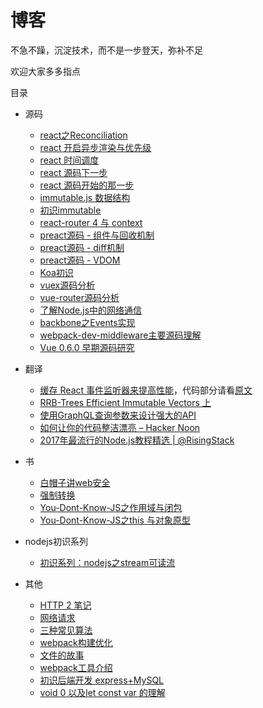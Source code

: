 # 博客
不急不躁，沉淀技术，而不是一步登天，弥补不足

欢迎大家多多指点

目录

* 源码
    * [react之Reconciliation](https://github.com/funfish/blog/issues/32)
    * [react 开启异步渲染与优先级](https://github.com/funfish/blog/issues/31)
    * [react 时间调度](https://github.com/funfish/blog/issues/30)
    * [react 源码下一步](https://github.com/funfish/blog/issues/29)
    * [react 源码开始的那一步](https://github.com/funfish/blog/issues/28)
    * [immutable.js 数据结构](https://github.com/funfish/blog/issues/24)
    * [初识immutable](https://github.com/funfish/blog/issues/23)
    * [react-router 4 与 context](https://github.com/funfish/blog/issues/22)
    * [preact源码 - 组件与回收机制](https://github.com/funfish/blog/issues/21)
    * [preact源码 - diff机制](https://github.com/funfish/blog/issues/20)
    * [preact源码 - VDOM](https://github.com/funfish/blog/issues/19)
    * [Koa初识](https://github.com/funfish/blog/issues/12)
    * [vuex源码分析](https://github.com/funfish/blog/issues/9)
    * [vue-router源码分析](https://github.com/funfish/blog/issues/8)
    * [了解Node.js中的网络通信](https://github.com/funfish/blog/issues/7)
    * [backbone之Events实现](https://github.com/funfish/blog/issues/4)
    * [webpack-dev-middleware主要源码理解](https://github.com/funfish/blog/issues/2)
    * [Vue 0.6.0 早期源码研究](https://github.com/funfish/blog/issues/1)

* 翻译
    * [缓存 React 事件监听器来提高性能](https://www.zcfy.cc/article/cache-your-react-event-listeners-to-improve-performance)，代码部分请看[原文](https://medium.com/@Charles_Stover/cache-your-react-event-listeners-to-improve-performance-14f635a62e15)
    * [RRB-Trees  Efficient Immutable Vectors 上](https://github.com/funfish/blog/issues/25)
    * [使用GraphQL查询参数来设计强大的API](https://www.zcfy.cc/article/designing-powerful-apis-with-graphql-query-parameters)
    * [如何让你的代码整洁漂亮 – Hacker Noon](https://www.zcfy.cc/article/how-to-make-your-code-clean-and-beautiful-hacker-noon)
    * [2017年最流行的Node.js教程精选 | @RisingStack](https://www.zcfy.cc/article/the-most-popular-node-js-tutorials-of-2017-risingstack)

* 书
    * [白帽子讲web安全](https://github.com/funfish/blog/issues/15)
    * [强制转换](https://github.com/funfish/blog/issues/10)
    * [You-Dont-Know-JS之作用域与闭包](https://github.com/funfish/blog/issues/5)
    * [You-Dont-Know-JS之this 与对象原型](https://github.com/funfish/blog/issues/6)

* nodejs初识系列
    * [初识系列：nodejs之stream可读流](https://github.com/funfish/blog/issues/13)

* 其他
    * [HTTP 2 笔记](https://github.com/funfish/blog/issues/27)
    * [网络请求](https://github.com/funfish/blog/issues/26)
    * [三种常见算法](https://github.com/funfish/blog/issues/18)
    * [webpack构建优化](https://github.com/funfish/blog/issues/16)
    * [文件的故事](https://github.com/funfish/blog/issues/14)
    * [webpack工具介绍](https://github.com/funfish/blog/blob/master/201712/webpack工具介绍.pdf)
    * [初识后端开发 express+MySQL](https://github.com/funfish/blog/issues/11)
    * [void 0 以及let const var 的理解](https://github.com/funfish/blog/issues/3)